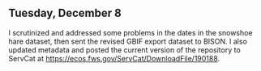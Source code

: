 
## Tuesday, December 8

I scrutinized and addressed some problems in the dates in the snowshoe hare dataset, then sent the revised GBIF export dataset to BISON. I also updated metadata and posted the current version of the repository to ServCat at <https://ecos.fws.gov/ServCat/DownloadFile/190188>.


